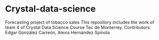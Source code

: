 # Crystal-data-science
Forecasting project of tobacco sales 
This repository includes the work of team 4 of Crystal Data Science Course Tec de Monterrey. 
Contributors:
Edgar González Carreón,
Alexis Hernández Spínola
